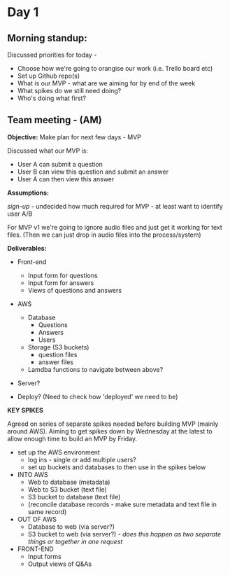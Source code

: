 # Day 1

## Morning standup:
Discussed priorities for today -
* Choose how we're going to orangise our work (i.e. Trello board etc)
* Set up Github repo(s)
* What is our MVP - what are we aiming for by end of the week
* What spikes do we still need doing?
* Who's doing what first?

## Team meeting - (AM)
**Objective:** Make plan for next few days - MVP

Discussed what our MVP is:
* User A can submit a question
* User B can view this question and submit an answer
* User A can then view this answer

**Assumptions:**

*sign-up* - undecided how much required for MVP - at least want to identify user A/B

For MVP v1 we're going to ignore audio files and just get it working for text files. (Then we can just drop in audio files into the process/system)

**Deliverables:**

* Front-end
  * Input form for questions
  * Input form for answers
  * Views of questions and answers

* AWS
  * Database
    * Questions
    * Answers
    * Users
  * Storage (S3 buckets)
    * question files
    * answer files
  * Lamdba functions to navigate between above?

* Server?

* Deploy? (Need to check how 'deployed' we need to be)

**KEY SPIKES**

Agreed on series of separate spikes needed before building MVP (mainly around AWS). Aiming to get spikes down by Wednesday at the latest to allow enough time to build an MVP by Friday.

* set up the AWS environment
  * log ins - single or add multiple users?
  * set up buckets and databases to then use in the spikes below
* INTO AWS
  * Web to database (metadata)
  * Web to S3 bucket (text file)
  * S3 bucket to database (text file)
  * (reconcile database records - make sure metadata and text file in same record)
* OUT OF AWS
  * Database to web (via server?)
  * S3 bucket to web (via server?) - *does this happen as two separate things or together in one request*
* FRONT-END
  * Input forms
  * Output views of Q&As
